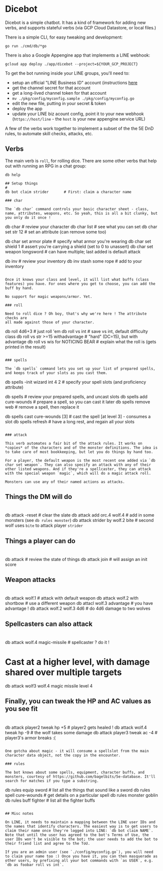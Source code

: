 # Dicebot

Dicebot is a simple chatbot. It has a kind of framework for adding new
verbs, and supports stateful verbs (via GCP Cloud Datastore, or local
files.)

There is a simple CLI, for easy tweaking and development:
```
go run ./cmd/db/*go
```

There is also a Google Appengine app that implements a LINE webhook:
```
gcloud app deploy ./app/dicebot --project=${YOUR_GCP_PROJECT}
```

To get the bot running inside your LINE groups, you'll need to:
* setup an official "LINE Business ID" account (instructions
[here](https://respond.io/blog/the-ultimate-guide-to-line-for-business/#8crh6)
* get the channel secret for that account
* get a long-lived channel token for that account
* `mv ./pkg/config/myconfig.sample ./pkg/config/myconfig.go`
* edit the new file, putting in your secret & token
* deploy the app
* update your LINE biz acount config, point it to your new webhook (`https://host/line` - the `host` is your new appengine service URL)

A few of the verbs work together to implement a subset of the the 5E
DnD rules, to automate skill checks, attacks, etc.

## Verbs

The main verb is `roll`, for rolling dice. There are some other verbs
that help out with running an RPG in a chat group:
```
db help

## Setup things
#
db bot claim strider       # First: claim a character name

### char

The `db char` command controls your basic character sheet - class,
name, attributes, weapons, etc. So yeah, this is all a bit clunky, but
you only do it once !

```
db char                       # review your character
db char list                  # see what you can set
db char set str 12            # set an attribute (can remove some too)

db char set armor plate       # specify what armor you're wearing
db char set shield 1          # assert you're carrying a shield (set to 0 to unassert)
db char set weapon longsword  # can have multiple; last added is default attack

db inv                        # review your inventory
db inv stash some rope        # add to your inventory
```

Once it knows your class and level, it will list what buffs (class
features) you have. For ones where you get to choose, you can add the
buff by hand.

No support for magic weapons/armor. Yet.

### roll

Need to roll dice ? Oh boy, that's why we're here ! The attribute checks are
all made against those of your character.
```
db roll 4d6+3                      # just roll 'em
db roll vs int                     # save vs int, default difficulty class
db roll vs str >=15 withadvantage  # "hard" (DC=15), but with advantage
db roll vs wis for NOTICING BEAR   # explain what the roll is (gets printed in the result)
```

### spells

The `db spells` command lets you set up your list of prepared spells,
and keeps track of your slots as you cast them.

```
db spells -init wizard int 4 2  # specify your spell slots (and proficiency attribute)

db spells                       # review your prepared spells, and uncast slots
db spells add cure-wounds       # prepare a spell, so you can cast it later
db spells remove web            # remove a spell, then replace it

db spells cast cure-wounds [3]  # cast the spell [at level 3] - consumes a slot
db spells refresh               # have a long rest, and regain all your slots
```

### attack

This verb automates a fair bit of the attack rules. It works on
*copies* of the characters and of the monster definitions. The idea is
to take care of most bookkeeping, but let you do things by hand too.

For a player, the default weapon is the most recent one added via `db
char set weapon`. They can also specify an attack with any of their
other listed weapons. And if they're a spellcaster, they can attack
with the special weapon `magic`, which will do a magic attack roll.

Monsters can use any of their named actions as attacks.

```
## Things the DM will do
#
db attack -reset                   # clear the slate
db attack add orc.4 wolf.4         # add in some monsters (see `db rules monster`)
db attack strider by wolf.2 bite   # second wolf uses `bite` to attack player `strider`

## Things a player can do
#
db attack                          # review the state of things
db attack join                     # will assign an init score

## Weapon attacks
#
db attack wolf.1                   # attack with default weapon
db attack wolf.2 with shortbow     # use a different weapon
db attacl wolf.3 advantage         # you have advantage !
db attack wolf.2 wolf.3 4d6        # do 4d6 damage to two wolves

## Spellcasters can also attack
#
db attack wolf.4 magic-missile     # spellcaster ? do it !

# Cast at a higher level, with damage shared over multiple targets
db attack wolf3 wolf.4 magic missile level 4

## Finally, you can tweak the HP and AC values as you see fit
#
db attack player2 tweak hp +5     # player2 gets healed !
db attack wolf.4  tweak hp -9     # the wolf takes some damage
db attack player3 tweak ac -4     # player3's armor breaks :(
```

One gotcha about magic - it will consume a spellslot from the main
character data object, not the copy in the encounter.

### rules

The bot knows about some spells, equipment, character buffs, and
monsters, courtesy of https://github.com/bagelbits/5e-database. It'll
search for matches if you type a substring.
```
db rules equip sword        # list all the things that sound like a sword
db rules spell cure-wounds  # get details on a particular spell
db rules monster goblin
db rules buff fighter       # list all the fighter buffs
```

## Misc notes

On LINE, it needs to maintain a mapping between the LINE user IDs and
the names that identify characters. The easiest way is to get users to
claim their name once they're logged into LINE: `db bot claim NAME`.
Note that until the user has agreed to the bot's Terms of Use, the
user IDs won't be visible to the bot; the user needs to add the bot to
their friend list and agree to the ToU.

If you are an admin user (see `./config/myconfig.go`), you will need
to claim your name too :) Once you have it, you can then masquerade as
other users, by prefixing all your bot commands with `as USER`, e.g.
`db as foobar roll vs int`.
